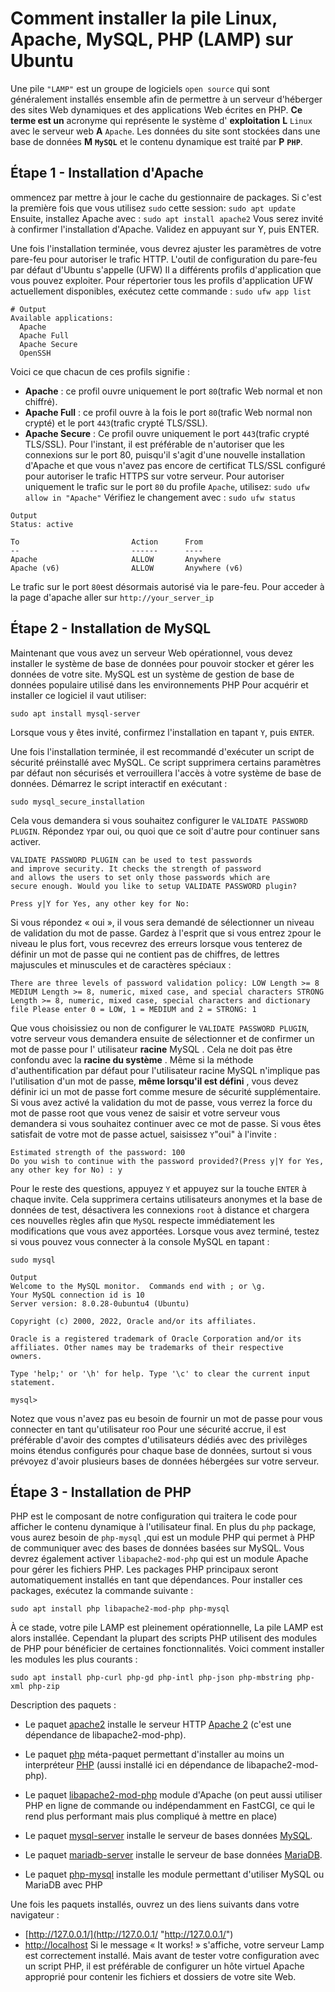 # Comment installer la pile Linux, Apache, MySQL, PHP (LAMP) sur Ubuntu

Une pile `"LAMP"` est un groupe de logiciels `open source` qui sont généralement installés ensemble afin de permettre à un serveur d'héberger des sites Web dynamiques et des applications Web écrites en PHP. **Ce terme est un** acronyme qui représente le système d' **exploitation** **L** `Linux` avec le serveur web **A** `Apache`. Les données du site sont stockées dans une base de données **M** **`MySQL`** et le contenu dynamique est traité par **P** **`PHP`**.

## Étape 1 - Installation d'Apache

ommencez par mettre à jour le cache du gestionnaire de packages. Si c'est la première fois que vous utilisez `sudo` cette session: `sudo apt update` Ensuite, installez Apache avec : `sudo apt install apache2`
Vous serez invité à confirmer l'installation d'Apache. Validez en appuyant sur Y, puis ENTER.

Une fois l'installation terminée, vous devrez ajuster les paramètres de votre pare-feu pour autoriser le trafic HTTP.
L'outil de configuration du pare-feu par défaut d'Ubuntu s'appelle (UFW)
Il a différents profils d'application que vous pouvez exploiter. Pour répertorier tous les profils d'application UFW actuellement disponibles, exécutez cette commande : `sudo ufw app list`

```{SHELL}
# Output
Available applications:
  Apache
  Apache Full
  Apache Secure
  OpenSSH

```

Voici ce que chacun de ces profils signifie :

- **Apache** : ce profil ouvre uniquement le port `80`(trafic Web normal et non chiffré).
- **Apache Full** : ce profil ouvre à la fois le port `80`(trafic Web normal non crypté) et le port `443`(trafic crypté TLS/SSL).
- **Apache Secure** : Ce profil ouvre uniquement le port `443`(trafic crypté TLS/SSL).
Pour l'instant, il est préférable de n'autoriser que les connexions sur le port 80, puisqu'il s'agit d'une nouvelle installation d'Apache et que vous n'avez pas encore de certificat TLS/SSL configuré pour autoriser le trafic HTTPS sur votre serveur.
Pour autoriser uniquement le trafic sur le port `80` du profile `Apache`, utilisez: `sudo ufw allow in "Apache"` Vérifiez le changement avec : `sudo ufw status`

```{SHELL}
Output
Status: active

To                         Action      From
--                         ------      ----                           
Apache                     ALLOW       Anywhere                         
Apache (v6)                ALLOW       Anywhere (v6)
```

Le trafic sur le port `80`est désormais autorisé via le pare-feu.
Pour acceder à la page d'apache aller sur `http://your_server_ip`

## Étape 2 - Installation de MySQL

Maintenant que vous avez un serveur Web opérationnel, vous devez installer le système de base de données pour pouvoir stocker et gérer les données de votre site. MySQL est un système de gestion de base de données populaire utilisé dans les environnements PHP
Pour acquérir et installer ce logiciel il vaut utiliser:

`sudo apt install mysql-server`

Lorsque vous y êtes invité, confirmez l'installation en tapant `Y`, puis `ENTER`.

Une fois l'installation terminée, il est recommandé d'exécuter un script de sécurité préinstallé avec MySQL. Ce script supprimera certains paramètres par défaut non sécurisés et verrouillera l'accès à votre système de base de données. Démarrez le script interactif en exécutant :

`sudo mysql_secure_installation`

Cela vous demandera si vous souhaitez configurer le `VALIDATE PASSWORD PLUGIN`.
Répondez `Y`par oui, ou quoi que ce soit d'autre pour continuer sans activer.

```{MYSQL}
VALIDATE PASSWORD PLUGIN can be used to test passwords
and improve security. It checks the strength of password
and allows the users to set only those passwords which are
secure enough. Would you like to setup VALIDATE PASSWORD plugin?

Press y|Y for Yes, any other key for No:
```

Si vous répondez « oui », il vous sera demandé de sélectionner un niveau de validation du mot de passe. Gardez à l'esprit que si vous entrez `2`pour le niveau le plus fort, vous recevrez des erreurs lorsque vous tenterez de définir un mot de passe qui ne contient pas de chiffres, de lettres majuscules et minuscules et de caractères spéciaux :

```{SHELL}
There are three levels of password validation policy: LOW Length >= 8 MEDIUM Length >= 8, numeric, mixed case, and special characters STRONG Length >= 8, numeric, mixed case, special characters and dictionary file Please enter 0 = LOW, 1 = MEDIUM and 2 = STRONG: 1
```

Que vous choisissiez ou non de configurer le `VALIDATE PASSWORD PLUGIN`, votre serveur vous demandera ensuite de sélectionner et de confirmer un mot de passe pour l' utilisateur **racine** MySQL . Cela ne doit pas être confondu avec la **racine du système** .
Même si la méthode d'authentification par défaut pour l'utilisateur racine MySQL n'implique pas l'utilisation d'un mot de passe, **même lorsqu'il est défini** , vous devez définir ici un mot de passe fort comme mesure de sécurité supplémentaire.
Si vous avez activé la validation du mot de passe, vous verrez la force du mot de passe root que vous venez de saisir et votre serveur vous demandera si vous souhaitez continuer avec ce mot de passe. Si vous êtes satisfait de votre mot de passe actuel, saisissez `Y`"oui" à l'invite :

```{SHELL}
Estimated strength of the password: 100 
Do you wish to continue with the password provided?(Press y|Y for Yes, any other key for No) : y
```

Pour le reste des questions, appuyez `Y` et appuyez sur la touche `ENTER` à chaque invite. Cela supprimera certains utilisateurs anonymes et la base de données de test, désactivera les connexions `root` à distance et chargera ces nouvelles règles afin que `MySQL` respecte immédiatement les modifications que vous avez apportées.
Lorsque vous avez terminé, testez si vous pouvez vous connecter à la console MySQL en tapant :

`sudo mysql`

```{MYSQL}
Output
Welcome to the MySQL monitor.  Commands end with ; or \g.
Your MySQL connection id is 10
Server version: 8.0.28-0ubuntu4 (Ubuntu)

Copyright (c) 2000, 2022, Oracle and/or its affiliates.

Oracle is a registered trademark of Oracle Corporation and/or its
affiliates. Other names may be trademarks of their respective
owners.

Type 'help;' or '\h' for help. Type '\c' to clear the current input statement.

mysql> 
```

Notez que vous n'avez pas eu besoin de fournir un mot de passe pour vous connecter en tant qu'utilisateur roo
Pour une sécurité accrue, il est préférable d'avoir des comptes d'utilisateurs dédiés avec des privilèges moins étendus configurés pour chaque base de données, surtout si vous prévoyez d'avoir plusieurs bases de données hébergées sur votre serveur.

## Étape 3 - Installation de PHP

PHP est le composant de notre configuration qui traitera le code pour afficher le contenu dynamique à l'utilisateur final. En plus du `php` package, vous aurez besoin de `php-mysql` ,qui est un module PHP qui permet à PHP de communiquer avec des bases de données basées sur MySQL.
Vous devrez également activer `libapache2-mod-php` qui est un module Apache pour gérer les fichiers PHP.
Les packages PHP principaux seront automatiquement installés en tant que dépendances.
Pour installer ces packages, exécutez la commande suivante :

`sudo apt install php libapache2-mod-php php-mysql`

À ce stade, votre pile LAMP est pleinement opérationnelle,
La pile LAMP est alors installée. Cependant la plupart des scripts PHP utilisent des modules de PHP pour bénéficier de certaines fonctionnalités.
Voici comment installer les modules les plus courants :

`sudo apt install php-curl php-gd php-intl php-json php-mbstring php-xml php-zip`

Description des paquets :

- Le paquet [apache2](apt://apache2 "apt://apache2") installe le serveur HTTP [Apache 2](https://doc.ubuntu-fr.org/apache2 "apache2") (c'est une dépendance de libapache2-mod-php).

- Le paquet [php](apt://php "apt://php") méta-paquet permettant d'installer au moins un interpréteur [PHP](https://doc.ubuntu-fr.org/php "php") (aussi installé ici en dépendance de libapache2-mod-php).

- Le paquet [libapache2-mod-php](apt://libapache2-mod-php "apt://libapache2-mod-php") module d'Apache (on peut aussi utiliser PHP en ligne de commande ou indépendamment en FastCGI, ce qui le rend plus performant mais plus compliqué à mettre en place)

- Le paquet [mysql-server](apt://mysql-server "apt://mysql-server") installe le serveur de bases données [MySQL](https://doc.ubuntu-fr.org/mysql "mysql").

- Le paquet [mariadb-server](apt://mariadb-server "apt://mariadb-server") installe le serveur de base données [MariaDB](https://doc.ubuntu-fr.org/mariadb "mariadb").

- Le paquet [php-mysql](apt://php-mysql "apt://php-mysql") installe les module permettant d'utiliser MySQL ou MariaDB avec PHP

Une fois les paquets installés, ouvrez un des liens suivants dans votre navigateur :

- [http://127.0.0.1/](http://127.0.0.1/ "http://127.0.0.1/")
- [http://localhost](http://localhost/ "http://localhost")
Si le message « It works! » s'affiche, votre serveur Lamp est correctement installé.
 Mais avant de tester votre configuration avec un script PHP, il est préférable de configurer un hôte virtuel Apache approprié pour contenir les fichiers et dossiers de votre site Web.
